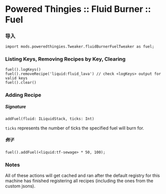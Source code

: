 # Powered Thingies :: Fluid Burner :: Fuel

### 导入
```zenscript
import mods.poweredthingies.Tweaker.fluidBurnerFuelTweaker as fuel;
```

### Listing Keys, Removing Recipes by Key, Clearing
```zenscript
fuel().logKeys()
fuel().removeRecipe('liquid:fluid_lava') // check <logKeys> output for valid keys
fuel().clear()
```

### Adding Recipe
##### Signature
```zenscript
addFuel(fluid: ILiquidStack, ticks: Int)
```
`ticks` represents the number of ticks the specified fuel will burn for.
##### 例子
```zenscript
fuel().addFuel(<liquid:tf-sewage> * 50, 100);
```

### Notes
All of these actions will get cached and ran after the default registry for this machine has finished registering all recipes (including the ones from the custom jsons).
